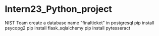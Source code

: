 # Intern23_Python_project
NIST Team
create a database name "finalticket" in postgresql
pip install psycopg2
pip install flask_sqlalchemy
pip install pytesseract
